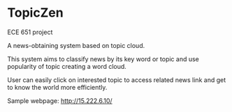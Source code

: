 # TopicZen

ECE 651 project

A news-obtaining system based on topic cloud.

This system aims to classify news by its key word or topic and use popularity of topic creating a word cloud. 

User can easily click on interested topic to access related news link and get to know the world more efficiently.

Sample webpage: http://15.222.6.10/ 